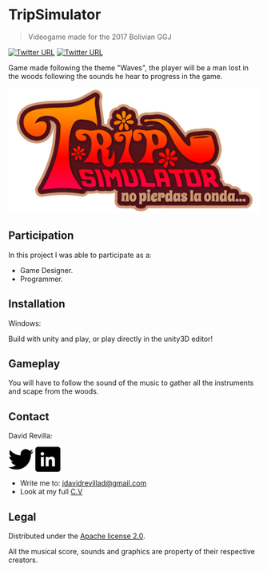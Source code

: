 # TripSimulator
> Videogame made for the 2017 Bolivian GGJ

[![Twitter URL](https://img.shields.io/badge/Type-Videogame-yellow.svg)](https://github.com/ZLTM/TripSimulator)
[![Twitter URL](https://img.shields.io/badge/Platform-Windows--pc-blue.svg)](https://github.com/ZLTM/TripSimulator)

Game made following the theme "Waves", the player will be a man lost in the woods following the sounds he hear to progress in the game.

![](logo-hippie.png)

## Participation

In this project I was able to participate as a:

* Game Designer.
* Programmer.

## Installation

Windows:

Build with unity and play, or play directly in the unity3D editor!


## Gameplay

You will have to follow the sound of the music to gather all the instruments and scape from the woods.

## Contact

David Revilla:

<a href="https://twitter.com/ZLTM_david" target="_blank">
  <img width="50" height="50" border="0" align="center"  src="twitter-logo.jpg"></a>
<a href="https://www.linkedin.com/in/zolutr/" target="_blank">
  <img width="50" height="50" border="0" align="center"  src="linkedin-logo.png"></a>

* Write me to: jdavidrevillad@gmail.com
* Look at my full [C.V](https://drive.google.com/drive/folders/0B9XODKe51qg8aFFXRE9aNE15QWc?usp=sharing)


## Legal

Distributed under the [Apache license 2.0](https://choosealicense.com/licenses/apache-2.0/). 

All the musical score, sounds and graphics are property of their respective creators.